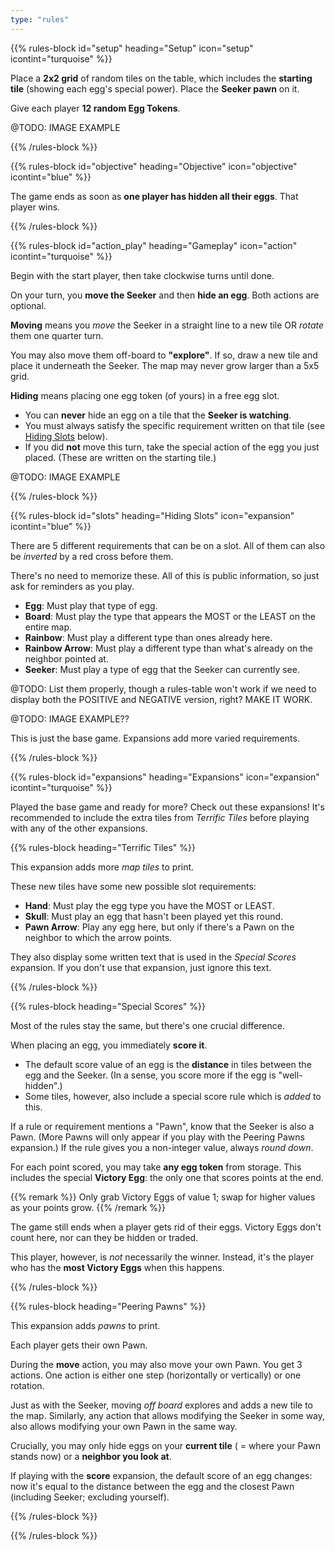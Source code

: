 ```yaml
---
type: "rules"
---
```


{{% rules-block id="setup" heading="Setup" icon="setup" icontint="turquoise" %}}

Place a **2x2 grid** of random tiles on the table, which includes the **starting tile** (showing each egg's special power). Place the **Seeker pawn** on it.

Give each player **12 random Egg Tokens**.

@TODO: IMAGE EXAMPLE

{{% /rules-block %}}

{{% rules-block id="objective" heading="Objective" icon="objective" icontint="blue" %}}

The game ends as soon as **one player has hidden all their eggs**. That player wins.

{{% /rules-block %}}

{{% rules-block id="action_play" heading="Gameplay" icon="action" icontint="turquoise" %}}

Begin with the start player, then take clockwise turns until done.

On your turn, you **move the Seeker** and then **hide an egg**. Both actions are optional.

**Moving** means you _move_ the Seeker in a straight line to a new tile OR _rotate_ them one quarter turn. 

You may also move them off-board to **"explore"**. If so, draw a new tile and place it underneath the Seeker. The map may never grow larger than a 5x5 grid.

**Hiding** means placing one egg token (of yours) in a free egg slot.
* You can **never** hide an egg on a tile that the **Seeker is watching**.
* You must always satisfy the specific requirement written on that tile (see [Hiding Slots](#slots) below).
* If you did **not** move this turn, take the special action of the egg you just placed. (These are written on the starting tile.)

@TODO: IMAGE EXAMPLE

{{% /rules-block %}}

{{% rules-block id="slots" heading="Hiding Slots" icon="expansion" icontint="blue" %}}

There are 5 different requirements that can be on a slot. All of them can also be _inverted_ by a red cross before them.

There's no need to memorize these. All of this is public information, so just ask for reminders as you play.

* **Egg**: Must play that type of egg.
* **Board**: Must play the type that appears the MOST or the LEAST on the entire map.
* **Rainbow**: Must play a different type than ones already here.
* **Rainbow Arrow**: Must play a different type than what's already on the neighbor pointed at.
* **Seeker**: Must play a type of egg that the Seeker can currently see.

@TODO: List them properly, though a rules-table won't work if we need to display both the POSITIVE and NEGATIVE version, right? MAKE IT WORK.

@TODO: IMAGE EXAMPLE??

This is just the base game. Expansions add more varied requirements.

{{% /rules-block %}}

{{% rules-block id="expansions" heading="Expansions" icon="expansion" icontint="turquoise" %}}

Played the base game and ready for more? Check out these expansions! It's recommended to include the extra tiles from _Terrific Tiles_ before playing with any of the other expansions.

{{% rules-block heading="Terrific Tiles" %}}

This expansion adds more _map tiles_ to print. 

These new tiles have some new possible slot requirements:

* **Hand**: Must play the egg type you have the MOST or LEAST.
* **Skull**: Must play an egg that hasn't been played yet this round. 
* **Pawn Arrow**: Play any egg here, but only if there's a Pawn on the neighbor to which the arrow points.

<!--- @SKULL: possible addition to rule => You may **never** take its action, though. --->

They also display some written text that is used in the _Special Scores_ expansion. If you don't use that expansion, just ignore this text.

{{% /rules-block %}}

{{% rules-block heading="Special Scores" %}}

Most of the rules stay the same, but there's one crucial difference.

When placing an egg, you immediately **score it**.

* The default score value of an egg is the **distance** in tiles between the egg and the Seeker. (In a sense, you score more if the egg is "well-hidden".)
* Some tiles, however, also include a special score rule which is _added_ to this.

If a rule or requirement mentions a "Pawn", know that the Seeker is also a Pawn. (More Pawns will only appear if you play with the Peering Pawns expansion.) If the rule gives you a non-integer value, always _round down_.

For each point scored, you may take **any egg token** from storage. This includes the special **Victory Egg**: the only one that scores points at the end. 

{{% remark %}}
Only grab Victory Eggs of value 1; swap for higher values as your points grow.
{{% /remark %}}

The game still ends when a player gets rid of their eggs. Victory Eggs don't count here, nor can they be hidden or traded.

This player, however, is _not_ necessarily the winner. Instead, it's the player who has the **most Victory Eggs** when this happens.

{{% /rules-block %}}

{{% rules-block heading="Peering Pawns" %}}

This expansion adds _pawns_ to print.

Each player gets their own Pawn.

During the **move** action, you may also move your own Pawn. You get 3 actions. One action is either one step (horizontally or vertically) or one rotation.

Just as with the Seeker, moving _off board_ explores and adds a new tile to the map. Similarly, any action that allows modifying the Seeker in some way, also allows modifying your own Pawn in the same way.

Crucially, you may only hide eggs on your **current tile** ( = where your Pawn stands now) or a **neighbor you look at**.

If playing with the **score** expansion, the default score of an egg changes: now it's equal to the distance between the egg and the closest Pawn (including Seeker; excluding yourself).

{{% /rules-block %}}

{{% /rules-block %}}